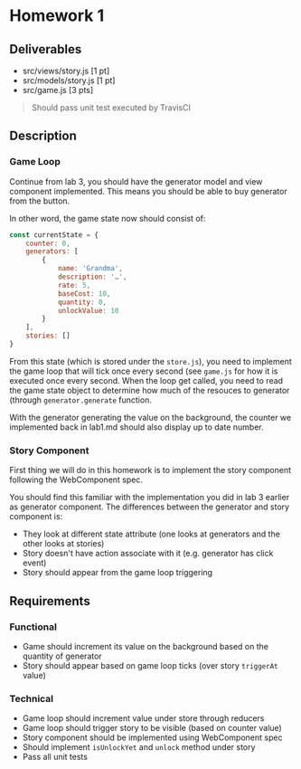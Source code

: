 # Homework 1

## Deliverables

* src/views/story.js [1 pt]
* src/models/story.js [1 pt]
* src/game.js [3 pts]

> Should pass unit test executed by TravisCI

## Description

### Game Loop

Continue from lab 3, you should have the generator model and view component
implemented. This means you should be able to buy generator from the
button.

In other word, the game state now should consist of:

```javascript
const currentState = {
    counter: 0,
    generators: [
        {
            name: 'Grandma',
            description: '…',
            rate: 5,
            baseCost: 10,
            quantity: 0,
            unlockValue: 10
        }
    ],
    stories: []
}
```

From this state (which is stored under the `store.js`), you need to
implement the game loop that will tick once every second (see `game.js` for
how it is executed once every second. When the loop get called, you need to
read the game state object to determine how much of the resouces to
generator (through `generator.generate` function.

With the generator generating the value on the background, the counter we implemented back in lab1.md should also display up to date number.

### Story Component

First thing we will do in this homework is to implement the story component following the WebComponent spec.

You should find this familiar with the implementation you did in lab 3 earlier as generator component. The differences between the generator and story component is:

* They look at different state attribute (one looks at generators and the other looks at stories)
* Story doesn't have action associate with it (e.g. generator has click event)
* Story should appear from the game loop triggering

## Requirements

### Functional

* Game should increment its value on the background based on the quantity of generator
* Story should appear based on game loop ticks (over story `triggerAt` value)

### Technical

* Game loop should increment value under store through reducers
* Game loop should trigger story to be visible (based on counter value)
* Story component should be implemented using WebComponent spec
* Should implement `isUnlockYet` and `unlock` method under story
* Pass all unit tests

